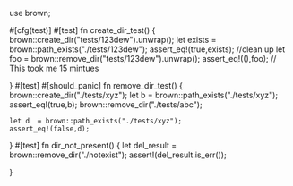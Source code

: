 use brown;

#[cfg(test)]
#[test]
fn create_dir_test() {
    brown::create_dir("tests/123dew").unwrap();
    let exists  = brown::path_exists("./tests/123dew");
    assert_eq!(true,exists);
    //clean up
    let foo = brown::remove_dir("tests/123dew").unwrap();
    assert_eq!((),foo); // This took me 15 mintues

    
}
#[test]
#[should_panic]
fn remove_dir_test() {
    brown::create_dir("./tests/xyz");
    let b  = brown::path_exists("./tests/xyz");
    assert_eq!(true,b);
    brown::remove_dir("./tests/abc");

    let d  = brown::path_exists("./tests/xyz");
    assert_eq!(false,d);
}
#[test]
fn dir_not_present() {
    let del_result = brown::remove_dir("./notexist");
    assert!(del_result.is_err());
    
}

